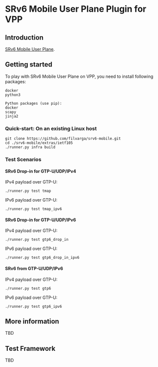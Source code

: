 SRv6 Mobile User Plane Plugin for VPP
========================

## Introduction

[SRv6 Mobile User Plane](https://tools.ietf.org/html/draft-ietf-dmm-srv6-mobile-uplane-05).


## Getting started
To play with SRv6 Mobile User Plane on VPP, you need to install following packages:

	docker
	python3

	Python packages (use pip):
	docker
	scapy
	jinja2


### Quick-start: On an existing Linux host

```
git clone https://github.com/filvarga/srv6-mobile.git
cd ./srv6-mobile/extras/ietf105
./runner.py infra build

```

### Test Scenarios
#### SRv6 Drop-in for GTP-U/UDP/IPv4

IPv4 payload over GTP-U:

```
./runner.py test tmap
```

IPv6 payload over GTP-U:
```
./runner.py test tmap_ipv6
```

#### SRv6 Drop-in for GTP-U/UDP/IPv6

IPv4 payload over GTP-U:

```
./runner.py test gtp6_drop_in
```

IPv6 payload over GTP-U:
```
./runner.py test gtp6_drop_in_ipv6
```


#### SRv6 from GTP-U/UDP/IPv6

IPv4 payload over GTP-U:

```
./runner.py test gtp6
```

IPv6 payload over GTP-U:
```
./runner.py test gtp6_ipv6
```

## More information
TBD

## Test Framework
TBD
